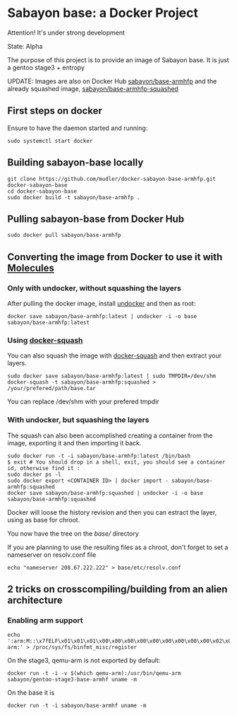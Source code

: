 # Sabayon base: a Docker Project #

Attention! It's under strong development

State: Alpha

The purpose of this project is to provide an image of Sabayon base.
It is just a gentoo stage3 + entropy

UPDATE: Images are also on Docker Hub [sabayon/base-armhfp](https://registry.hub.docker.com/u/sabayon/base-armhfp/) and the already squashed image, 
[sabayon/base-armhfp-squashed](https://registry.hub.docker.com/u/sabayon/base-armhfp-squashed/)

## First steps on docker

Ensure to have the daemon started and running:

    sudo systemctl start docker

## Building sabayon-base locally

    git clone https://github.com/mudler/docker-sabayon-base-armhfp.git docker-sabayon-base
    cd docker-sabayon-base
    sudo docker build -t sabayon/base-armhfp .

## Pulling sabayon-base from Docker Hub

    sudo docker pull sabayon/base-armhfp

## Converting the image from Docker to use it with [Molecules](https://github.com/Sabayon/molecules)

### Only with undocker, without squashing the layers

After pulling the docker image, install [undocker](https://github.com/larsks/undocker/) and then as root:

    docker save sabayon/base-armhfp:latest | undocker -i -o base sabayon/base-armhfp:latest

### Using [docker-squash](https://github.com/jwilder/docker-squash)
You can also squash the image with [docker-squash](https://github.com/jwilder/docker-squash) and then extract your layers.

    sudo docker save sabayon/base-armhfp:latest | sudo TMPDIR=/dev/shm docker-squash -t sabayon/base-armhfp:squashed > /your/prefered/path/base.tar

You can replace /dev/shm with your prefered tmpdir

### With undocker, but squashing the layers

The squash can also been accomplished creating a container from the image, exporting it and then importing it back.

    sudo docker run -t -i sabayon/base-armhfp:latest /bin/bash
    $ exit # You should drop in a shell, exit, you should see a container id, otherwise find it :
    sudo docker ps -l
    sudo docker export <CONTAINER ID> | docker import - sabayon/base-armhfp:squashed
    docker save sabayon/base-armhfp:squashed | undocker -i -o base sabayon/base-armhfp:squashed

Docker will loose the history revision and then you can estract the layer, using as base for chroot.

You now have the tree on the *base/* directory

If you are planning to use the resulting files as a chroot, don't forget to set a nameserver on resolv.conf file

    echo "nameserver 208.67.222.222" > base/etc/resolv.conf


## 2 tricks on crosscompiling/building from an alien architecture

### Enabling arm support

	echo ':arm:M::\x7fELF\x01\x01\x01\x00\x00\x00\x00\x00\x00\x00\x00\x00\x02\x00\x28\x00:\xff\xff\xff\xff\xff\xff\xff\x00\xff\xff\xff\xff\xff\xff\xff\xff\xfe\xff\xff\xff:/usr/bin/qemu-arm:' > /proc/sys/fs/binfmt_misc/register
	
On the stage3, qemu-arm is not exported by default:

	docker run -t -i -v $(which qemu-arm):/usr/bin/qemu-arm sabayon/gentoo-stage3-base-armhf uname -m

On the base it is
	
	docker run -t -i sabayon/base-armhf uname -m
